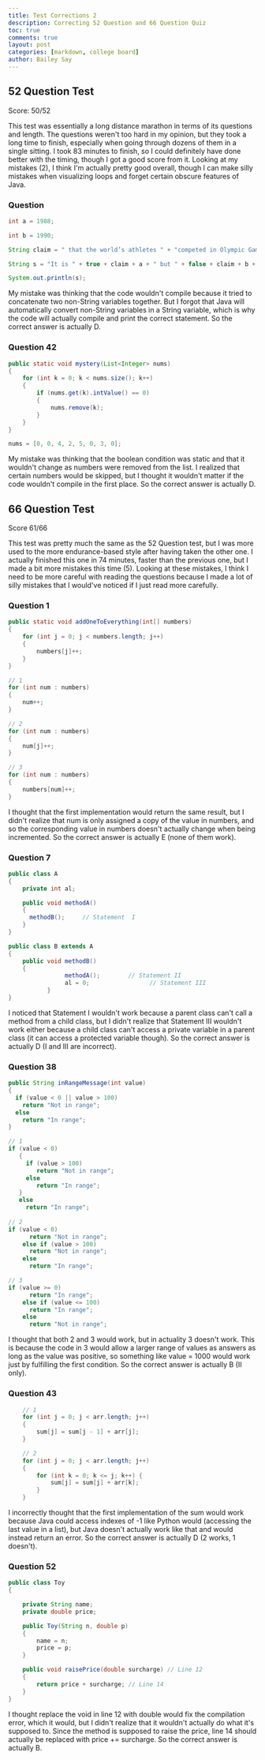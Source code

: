 ```yaml
---
title: Test Corrections 2
description: Correcting 52 Question and 66 Question Quiz
toc: true
comments: true
layout: post
categories: [markdown, college board]
author: Bailey Say
---
```

## 52 Question Test

Score: 50/52

This test was essentially a long distance marathon in terms of its questions and length. The questions weren't too hard in my opinion,
but they took a long time to finish, especially when going through dozens of them in a single sitting. I took 83 minutes to finish,
so I could definitely have done better with the timing, though I got a good score from it. Looking at my mistakes (2), I think I'm actually 
pretty good overall, though I can make silly mistakes when visualizing loops and forget certain obscure features of Java.

### Question

```java
int a = 1988;

int b = 1990;

String claim = " that the world’s athletes " + "competed in Olympic Games in ";

String s = "It is " + true + claim + a + " but " + false + claim + b + ".";

System.out.println(s);
```

My mistake was thinking that the code wouldn't compile because it tried to concatenate two non-String variables together. But I forgot 
that Java will automatically convert non-String variables in a String variable, which is why the code will actually compile and print 
the correct statement. So the correct answer is actually D.

### Question 42

```java
public static void mystery(List<Integer> nums)
{
    for (int k = 0; k < nums.size(); k++)
    {
        if (nums.get(k).intValue() == 0)
        {
            nums.remove(k);
        }
    }
}

nums = [0, 0, 4, 2, 5, 0, 3, 0];
```

My mistake was thinking that the boolean condition was static and that it wouldn't change as numbers were removed from the list. I realized
that certain numbers would be skipped, but I thought it wouldn't matter if the code wouldn't compile in the first place. So the correct answer
is actually D.

## 66 Question Test

Score 61/66

This test was pretty much the same as the 52 Question test, but I was more used to the more endurance-based style after having taken the other 
one. I actually finished this one in 74 minutes, faster than the previous one, but I made a bit more mistakes this time (5). Looking at 
these mistakes, I think I need to be more careful with reading the questions because I made a lot of silly mistakes that I would've noticed if 
I just read more carefully.

### Question 1

```java
public static void addOneToEverything(int[] numbers)
{
    for (int j = 0; j < numbers.length; j++)
    {
        numbers[j]++;
    }
}

// 1
for (int num : numbers)
{
    num++;
}

// 2
for (int num : numbers)
{
    num[j]++;
}

// 3
for (int num : numbers)
{
    numbers[num]++;
}
```

I thought that the first implementation would return the same result, but I didn't realize that num is only assigned a copy of the value in numbers, 
and so the corresponding value in numbers doesn't actually change when being incremented. So the correct answer is actually E (none of them work).

### Question 7

```java
public class A
{
    private int al;

    public void methodA()
    {
      methodB();     // Statement  I 
    }
}

public class B extends A
{
    public void methodB()
    {
                methodA();        // Statement II
                al = 0;                 // Statement III
           }
}
```

I noticed that Statement I wouldn't work because a parent class can't call a method from a child class, but I didn't realize that Statement III 
wouldn't work either because a child class can't access a private variable in a parent class (it can access a protected variable though). So the correct answer is actually D (I and III are incorrect).

### Question 38

```java
public String inRangeMessage(int value)
{
  if (value < 0 || value > 100)
    return "Not in range";
  else
    return "In range";
}

// 1
if (value < 0)
   {
     if (value > 100)
        return "Not in range";
     else
        return "In range";
   }
   else
     return "In range";
 
// 2
if (value < 0)
      return "Not in range";
    else if (value > 100)
      return "Not in range";
    else
      return "In range";

// 3
if (value >= 0)
      return "In range";
    else if (value <= 100)
      return "In range";
    else
      return "Not in range";
```

I thought that both 2 and 3 would work, but in actuality 3 doesn't work. This is because the code in 3 would allow a larger range of values as 
answers as long as the value was positive, so something like value = 1000 would work just by fulfilling the first condition. So the correct answer 
is actually B (II only).

### Question 43

```java
    // 1
    for (int j = 0; j < arr.length; j++)
    {
        sum[j] = sum[j - 1] + arr[j];
    }

    // 2
    for (int j = 0; j < arr.length; j++)
    {
        for (int k = 0; k <= j; k++) {
            sum[j] = sum[j] + arr[k];
        }
    }
```

I incorrectly thought that the first implementation of the sum would work because Java could access indexes of -1 like Python would (accessing the last value in a list), but Java doesn't actually work like that and would instead return an error. So the correct answer is actually D (2 works, 1 doesn't).

### Question 52

```java
public class Toy
{

    private String name;
    private double price;

    public Toy(String n, double p)
    {
        name = n;
        price = p;
    }

    public void raisePrice(double surcharge) // Line 12
    {
        return price + surcharge; // Line 14
    }
}
```

I thought replace the void in line 12 with double would fix the compilation error, which it would, but I didn't realize that it wouldn't actually do what it's supposed to. Since the method is supposed to raise the price, line 14 should actually be replaced with price += surcharge. So the correct answer is actually B.
